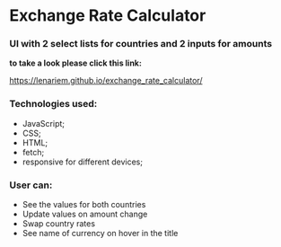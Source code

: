 # Exchange Rate Calculator
### UI with 2 select lists for countries and 2 inputs for amounts

**to take a look please click this link:** 

https://lenariem.github.io/exchange_rate_calculator/


### Technologies used: 
* JavaScript;
* CSS;
* HTML;
* fetch;
* responsive for different devices;

### User can:
* See the values for both countries
* Update values on amount change
* Swap country rates
* See name of currency on hover in the title
